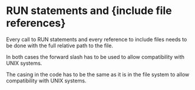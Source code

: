 # RUN statements  and {include file references}

Every call to RUN statements and every reference to include files needs to be done with the full relative path to the file. 

In both cases the forward slash has to be used to allow compatibility with UNIX systems.

The casing in the code has to be the same as it is in the file system to allow compatibility with UNIX systems.
